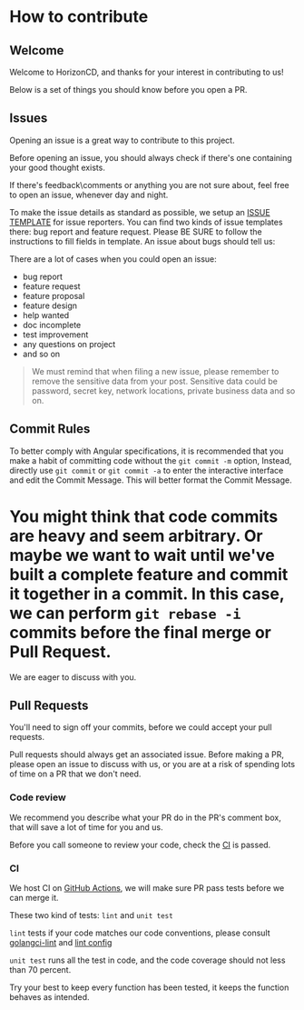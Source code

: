 # How to contribute

## Welcome

Welcome to HorizonCD, and thanks for your interest in contributing to us!

Below is a set of things you should know before you open a PR.

## Issues

Opening an issue is a great way to contribute to this project.

Before opening an issue, you should always check if there's one containing your good thought exists.

If there's feedback\comments or anything you are not sure about, feel free to open an issue, whenever day and night.

To make the issue details as standard as possible, we setup an [ISSUE TEMPLATE](https://github.com/horizoncd/horizon/tree/main/.github/ISSUE_TEMPLATE) for issue reporters. You can find two kinds of issue templates there: bug report and feature request. Please BE SURE to follow the instructions to fill fields in template.
An issue about bugs should tell us:

There are a lot of cases when you could open an issue:

+ bug report
+ feature request
+ feature proposal
+ feature design
+ help wanted
+ doc incomplete
+ test improvement
+ any questions on project
+ and so on
> We must remind that when filing a new issue, please remember to remove the sensitive data from your post. Sensitive data could be password, secret key, network locations, private business data and so on.
## Commit Rules
To better comply with Angular specifications, it is recommended that you make a habit of committing code without the `git commit -m` option, Instead, directly use `git commit` or `git commit -a` to enter the interactive interface and edit the Commit Message. This will better format the Commit Message.

You might think that code commits are heavy and seem arbitrary. Or maybe we want to wait until we've built a complete feature and commit it together in a commit. In this case, we can perform `git rebase -i` commits before the final merge or Pull Request.
=======
We are eager to discuss with you.
## Pull Requests
You'll need to sign off your commits, before we could accept your pull requests.

Pull requests should always get an associated issue. Before making a PR, please open an issue to discuss with us, or you are at a risk of spending lots of time on a PR that we don't need.


### Code review

We recommend you describe what your PR do in the PR's comment box, that will save a lot of time for you and us.

Before you call someone to review your code, check the [CI](https://github.com/horizoncd/horizon/actions) is passed.

### CI

We host CI on [GitHub Actions](https://github.com/horizoncd/horizon/actions), we will make sure PR pass tests before we can merge it.

These two kind of tests: `lint` and `unit test`

`lint` tests if your code matches our code conventions, please consult [golangci-lint](https://golangci-lint.run/) and [lint config](./.golangci.yml)

`unit test` runs all the test in code, and the code coverage should not less than 70 percent.

Try your best to keep every function has been tested, it keeps the function behaves as intended.

